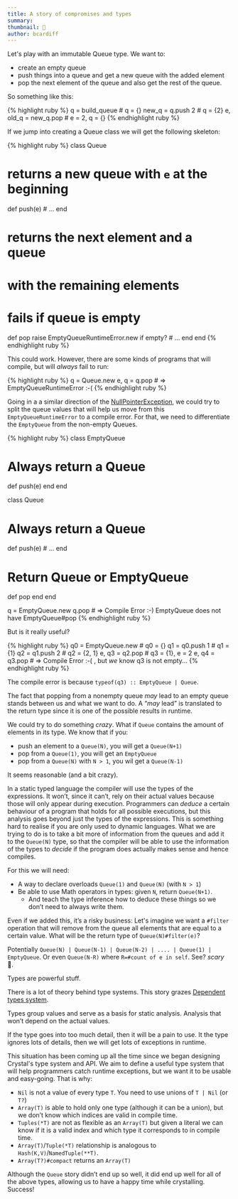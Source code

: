 ```yaml
---
title: A story of compromises and types
summary:
thumbnail: 👻
author: bcardiff
---
```


Let's play with an immutable Queue type. We want to:

* create an empty queue
* push things into a queue and get a new queue with the added element
* pop the next element of the queue and also get the rest of the queue.

So something like this:

{% highlight ruby %}
q = build_queue  # q = {}
new_q = q.push 2 # q = {2}
e, old_q = new_q.pop # e = 2, q = {}
{% endhighlight ruby %}

If we jump into creating a Queue class we will get the following skeleton:

{% highlight ruby %}
class Queue
  # returns a new queue with `e` at the beginning
  def push(e)
    # ...
  end

  # returns the next element and a queue
  # with the remaining elements
  # fails if queue is empty
  def pop
    raise EmptyQueueRuntimeError.new if empty?
    # ...
  end
end
{% endhighlight ruby %}

This could work. However, there are some kinds of programs that will compile, but will *always* fail to run:

{% highlight ruby %}
q = Queue.new
e, q = q.pop # => EmptyQueueRuntimeError :-(
{% endhighlight ruby %}


Going in a a similar direction of the [NullPointerException](/2013/07/13/null-pointer-exception.html), we could try to split the queue values that will help us move from this `EmptyQueueRuntimeError` to a compile error. For that, we need to differentiate the `EmptyQueue` from the non-empty Queues.

{% highlight ruby %}
class EmptyQueue
  # Always return a Queue
  def push(e)
  end
end

class Queue
  # Always return a Queue
  def push(e)
    # ...
  end

  # Return Queue or EmptyQueue
  def pop
  end
end

q = EmptyQueue.new
q.pop # => Compile Error :-) EmptyQueue does not have EmptyQueue#pop
{% endhighlight ruby %}

But is it really useful?

{% highlight ruby %}
q0 = EmptyQueue.new   # q0 = {}
q1 = q0.push 1        # q1 = {1}
q2 = q1.push 2        # q2 = {2, 1}
e, q3 = q2.pop        # q3 = {1}, e = 2
e, q4 = q3.pop        # => Compile Error :-( , but *we* know q3 is not empty...
{% endhighlight ruby %}

The compile error is because `typeof(q3) :: EmptyQueue | Queue`.

The fact that popping from a nonempty queue *may* lead to an empty queue stands between us and what we want to do. A “*may* lead” is translated to the return type since it is one of the possible results in runtime.

We could try to do something _crazy_. What if `Queue` contains the amount of elements in its type. We know that if you:

* push an element to a `Queue(N)`, you will get a `Queue(N+1)`
* pop from a `Queue(1)`, you will get an `EmptyQueue`
* pop from a `Queue(N)` with `N > 1`, you wil get a `Queue(N-1)`

It seems reasonable (and a bit crazy).

In a static typed language the compiler will use the types of the expressions. It won’t, since it can’t, rely on their actual values because those will only appear during execution. Programmers can _deduce_ a certain behaviour of a program that holds for all possible executions, but this analysis goes beyond just the types of the expressions. This is something hard to realise if you are only used to dynamic languages. What we are trying to do is to take a bit more of information from the queues and add it to the `Queue(N)` type, so that the compiler will be able to use the information of the types to _decide_ if the program does actually makes sense and hence compiles.

For this we will need:

* A way to declare overloads `Queue(1)` and `Queue(N)` (with `N > 1`)
* Be able to use Math operators in types: given `N`, return `Queue(N+1)`.
  * And teach the type inference how to deduce these things so we don’t need to always write them.

Even if we added this, it’s a risky business: Let's imagine we want a `#filter` operation that will remove from the queue all elements that are equal to a certain value. What will be the return type of `Queue(N)#filter(e)`?

Potentially `Queue(N) | Queue(N-1) | Queue(N-2) | .... | Queue(1) | EmptyQueue`.
Or even `Queue(N-R)` where `R=#count of e in self`.
See? _scary_ 👻.

Types are powerful stuff.

There is a lot of theory behind type systems. This story grazes [Dependent types system](https://en.wikipedia.org/wiki/Dependent_type).

Types group values and serve as a basis for static analysis. Analysis that won’t depend on the actual values.

If the type goes into too much detail, then it will be a pain to use.
It the type ignores lots of details, then we will get lots of exceptions in runtime.

This situation has been coming up all the time since we began designing Crystal's type system and API. We aim to define a useful type system that will help programmers catch runtime exceptions, but we want it to be usable and easy-going. That is why:

* `Nil` is not a value of every type `T`. You need to use unions of `T | Nil` (or `T?`)
* `Array(T)` is able to hold only one type (although it can be a union), but we don’t know which indices are valid in compile time.
* `Tuples(*T)` are not as flexible as an `Array(T)` but given a literal we can know if it is a valid index and which type it corresponds to in compile time.
* `Array(T)`/`Tuple(*T)` relationship is analogous to `Hash(K,V)`/`NamedTuple(**T)`.
* `Array(T?)#compact` returns an `Array(T)`

Although the `Queue` story didn’t end up so well, it did end up well for all of the above types,
allowing us to have a happy time while crystalling. Success!







